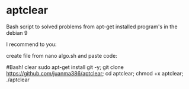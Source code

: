 # aptclear
Bash script to solved problems from apt-get installed program's in the debian 9

I recommend to you:

create file from nano algo.sh and paste code:

#Bash!
clear
sudo apt-get install git -y;
git clone https://github.com/juanma386/aptclear;
cd aptclear;
chmod +x aptclear;
./aptclear
